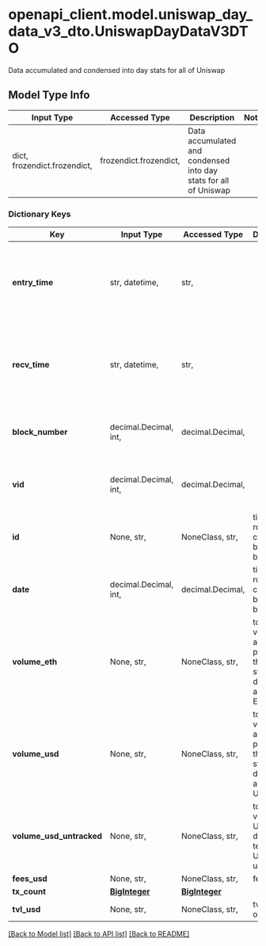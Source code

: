 # openapi_client.model.uniswap_day_data_v3_dto.UniswapDayDataV3DTO

Data accumulated and condensed into day stats for all of Uniswap

## Model Type Info
Input Type | Accessed Type | Description | Notes
------------ | ------------- | ------------- | -------------
dict, frozendict.frozendict,  | frozendict.frozendict,  | Data accumulated and condensed into day stats for all of Uniswap | 

### Dictionary Keys
Key | Input Type | Accessed Type | Description | Notes
------------ | ------------- | ------------- | ------------- | -------------
**entry_time** | str, datetime,  | str,  |  | [optional] value must conform to RFC-3339 date-time
**recv_time** | str, datetime,  | str,  |  | [optional] value must conform to RFC-3339 date-time
**block_number** | decimal.Decimal, int,  | decimal.Decimal,  |  | [optional] value must be a 64 bit integer
**vid** | decimal.Decimal, int,  | decimal.Decimal,  |  | [optional] value must be a 64 bit integer
**id** | None, str,  | NoneClass, str,  | timestamp rounded to current day by dividing by 86400 | [optional] 
**date** | decimal.Decimal, int,  | decimal.Decimal,  | timestamp rounded to current day by dividing by 86400 | [optional] value must be a 32 bit integer
**volume_eth** | None, str,  | NoneClass, str,  | total volume across all pairs on this day, stored as a derived amount of ETH | [optional] 
**volume_usd** | None, str,  | NoneClass, str,  | total volume across all pairs on this day, stored as a derived amount of USD | [optional] 
**volume_usd_untracked** | None, str,  | NoneClass, str,  | total daily volume in Uniswap derived in terms of USD untracked | [optional] 
**fees_usd** | None, str,  | NoneClass, str,  | fees in USD | [optional] 
**tx_count** | [**BigInteger**](BigInteger.md) | [**BigInteger**](BigInteger.md) |  | [optional] 
**tvl_usd** | None, str,  | NoneClass, str,  | tvl in terms of USD | [optional] 

[[Back to Model list]](../../README.md#documentation-for-models) [[Back to API list]](../../README.md#documentation-for-api-endpoints) [[Back to README]](../../README.md)

